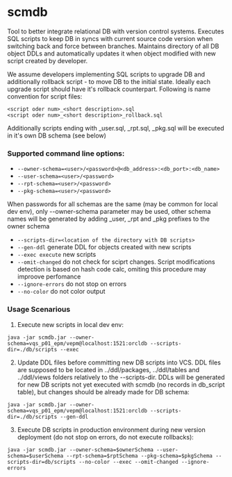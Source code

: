# scmdb
Tool to better integrate relational DB with version control systems. 
Executes SQL scripts to keep DB in syncs with current source code version when switching back and force between branches.
Maintains directory of all DB object DDLs and automatically updates it when object modified with new script created by developer.

We assume developers implementing SQL scripts to upgrade DB and additionally rollback script - to move DB to the initial state.
Ideally each upgrade script should have it's rollback counterpart.
Following is name convention for script files:
```
<script oder num>_<short description>.sql
<script oder num>_<short description>_rollback.sql
```
Additionally scripts ending with _user.sql, _rpt.sql, _pkg.sql will be executed in it's own DB schema (see below)


### Supported command line options:
* ```--owner-schema=<user>/<password>@<db_address>:<db_port>:<db_name>```
* ```--user-schema=<user>/<password>```
* ```--rpt-schema=<user>/<password>```
* ```--pkg-schema=<user>/<password>```

When passwords for all schemas are the same (may be common for local dev env), only --owner-schema parameter may be used, other schema names will be generated by adding _user, _rpt and _pkg prefixes to the owner schema

* ```--scripts-dir=<location of the directory with DB scripts>```
* ```--gen-ddl``` generate DDL for objects created with new scripts
* ```--exec execute``` new scripts
* ```--omit-changed``` do not check for sciprt changes. Script modifications detection is based on hash code calc, omiting this procedure may improove perfomance
* ```--ignore-errors``` do not stop on errors 
* ```--no-color``` do not color output

### Usage Scenarious
1. Execute new scripts in local dev env:

```java -jar scmdb.jar --owner-schema=vqs_p01_epm/vepm@localhost:1521:orcldb --scripts-dir=./db/scripts --exec```

2. Update DDL files before committing new DB scripts into VCS. DDL files are supposed to be located in ../ddl/packages, ../ddl/tables and ../ddl/views folders relatively to the --scripts-dir. DDLs will be generated for new DB scripts not yet executed with scmdb (no records in db_script table), but changes should be already made for DB schema:

```java -jar scmdb.jar --owner-schema=vqs_p01_epm/vepm@localhost:1521:orcldb --scripts-dir=./db/scripts --gen-ddl```

3. Execute DB scripts in production environment during new version deployment (do not stop on errors, do not execute rollbacks):

```java -jar scmdb.jar --owner-schema=$ownerSchema --user-schema=$userSchema --rpt-schema=$rptSchema --pkg-schema=$pkgSchema --scripts-dir=db/scripts --no-color --exec --omit-changed --ignore-errors```
